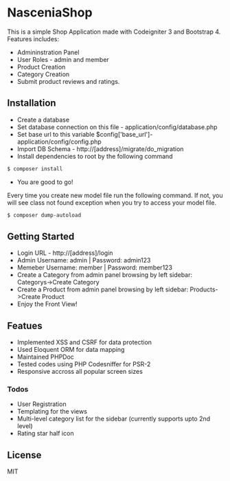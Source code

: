 # NasceniaShop

This is a simple Shop Application made with Codeigniter 3 and Bootstrap 4. Features includes:

  - Admininstration Panel
  - User Roles - admin and member
  - Product Creation
  - Category Creation
  - Submit product reviews and ratings.

## Installation
  - Create a database
  - Set database connection on this file - application/config/database.php
  - Set base url to this variable $config['base_url']- application/config/config.php
  - Import DB Schema - http://[address]/migrate/do_migration
  - Install dependencies to root by the following command
```sh
$ composer install
```
  - You are good to go!

Every time you create new model file run the following command. If not, you will see class not found exception when you try to access your model file.
```sh
$ composer dump-autoload
```

## Getting Started
  - Login URL - http://[address]/login
  - Admin Username: admin  | Password: admin123
  - Memeber Username: member  | Password: member123
  - Create a Category from admin panel browsing by left sidebar: Categorys->Create Category 
  - Create a Product from admin panel browsing by left sidebar: Products->Create Product
  - Enjoy the Front View!

## Featues
  - Implemented XSS and CSRF for data protection
  - Used Eloquent ORM for data mapping
  - Maintained PHPDoc
  - Tested codes using PHP Codesniffer for PSR-2
  - Responsive accross all popular screen sizes

### Todos

 - User Registration
 - Templating for the views
 - Multi-level category list for the sidebar (currently supports upto 2nd level)
 - Rating star half icon
 
License
----

MIT